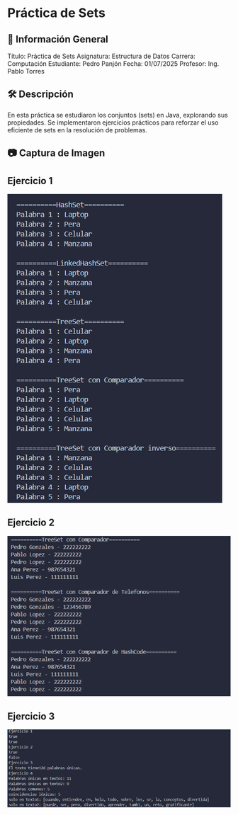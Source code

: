 # Práctica de Sets
## 📌 Información General
Título: Práctica de Sets
Asignatura: Estructura de Datos
Carrera: Computación
Estudiante: Pedro Panjón
Fecha: 01/07/2025
Profesor: Ing. Pablo Torres
## 🛠 Descripción
En esta práctica se estudiaron los conjuntos (sets) en Java, explorando sus propiedades. Se implementaron ejercicios prácticos para reforzar el uso eficiente de sets en la resolución de problemas.
## 📷 Captura de Imagen

## Ejercicio 1
![Ejercicio 1](Captura%20de%20pantalla%202025-07-01%20194836.png)
## Ejercicio 2
![Ejercicio 2](Captura%20de%20pantalla%202025-07-02%20175429.png)
## Ejercicio 3
![Ejercicio 3](Captura%20de%20pantalla%202025-07-03%20200536.png)